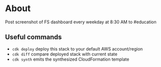 # About

Post screenshot of FS dashboard every weekday at 8:30 AM to #education

## Useful commands

* `cdk deploy`      deploy this stack to your default AWS account/region
* `cdk diff`        compare deployed stack with current state
* `cdk synth`       emits the synthesized CloudFormation template
